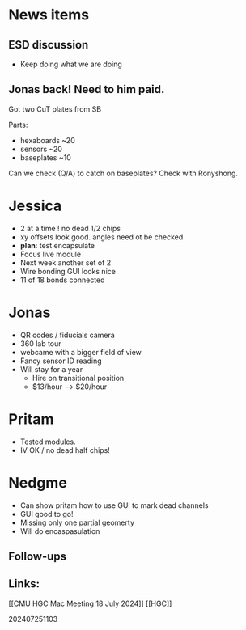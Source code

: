 # News items
## ESD discussion
- Keep doing what we are doing

## Jonas back! Need to him paid.

Got two CuT plates from SB

Parts:
- hexaboards ~20 
- sensors ~20
- baseplates ~10

Can we check (Q/A) to catch on baseplates?  Check with Ronyshong.

# Jessica

- 2 at a time ! no dead 1/2 chips
- xy offsets look good. angles need ot be checked.
- **plan**: test encapsulate 
- Focus live module 
- Next week another set of 2
- Wire bonding GUI looks nice
- 11 of 18 bonds connected 

# Jonas

- QR codes / fiducials camera 
- 360 lab tour
- webcame with a bigger field of view
- Fancy sensor ID reading
- Will stay for a year
	- Hire on transitional position
	- $13/hour --> $20/hour

# Pritam

- Tested modules. 
- IV OK / no dead half chips!

# Nedgme

- Can show pritam how to use GUI to mark dead channels
- GUI good to go!
- Missing only one partial geomerty 
- Will do encaspasulation

## Follow-ups


## Links: 
[[CMU HGC Mac Meeting 18 July 2024]]
[[HGC]]



202407251103

